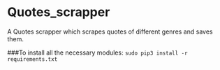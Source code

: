 # Quotes_scrapper
A Quotes scrapper which scrapes quotes of different genres and saves them.

###To install all the necessary modules:
`sudo pip3 install -r requirements.txt`

